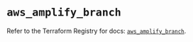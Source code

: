 # `aws_amplify_branch`

Refer to the Terraform Registry for docs: [`aws_amplify_branch`](https://registry.terraform.io/providers/hashicorp/aws/5.89.0/docs/resources/amplify_branch).
